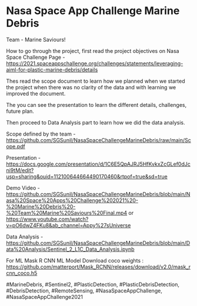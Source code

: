 # Nasa Space App Challenge Marine Debris
Team - Marine Saviours! 

How to go through the project, first read the project objectives on Nasa Space Challenge Page - https://2021.spaceappschallenge.org/challenges/statements/leveraging-aiml-for-plastic-marine-debris/details

Thes read the scope document to learn how we planned when we started the project when there was no clarity of the data and with learning we improved the document.

The you can see the presentation to learn the different details, challenges, future plan.

Then proceed to Data Analysis part to learn how we did the data analysis.

Scope defined by the team - https://github.com/SGSunil/NasaSpaceChallengeMarineDebris/raw/main/Scope.pdf

Presentation - https://docs.google.com/presentation/d/1C6E5QpAJRJ5HfKvkxZcGLef0dJcni9tM/edit?usp=sharing&ouid=112100644664490170460&rtpof=true&sd=true

Demo Video - https://github.com/SGSunil/NasaSpaceChallengeMarineDebris/blob/main/Nasa%20Space%20Apps%20Challenge%202021%20-%20Marine%20Debris%20-%20Team%20Marine%20Saviours%20Final.mp4 
or https://www.youtube.com/watch?v=pO6dwZ4FKu8&ab_channel=Appy%27sUniverse

Data Analysis - https://github.com/SGSunil/NasaSpaceChallengeMarineDebris/blob/main/Data%20Analysis/Sentinel_2_L1C_Data_Analysis.ipynb 

For ML Mask R CNN ML Model
  Download coco weights : https://github.com/matterport/Mask_RCNN/releases/download/v2.0/mask_rcnn_coco.h5
  
  #MarineDebris, #Sentinel2, #PlasticDetection, #PlasticDebrisDetection, #DebrisDetection, #RemoteSensing, #NasaSpaceAppChallenge, #NasaSpaceAppChallenge2021
